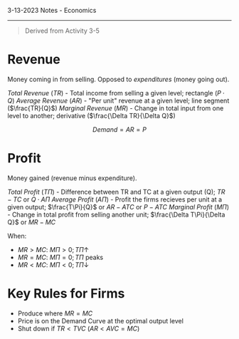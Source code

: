 ﻿3-13-2023 Notes - Economics

---
>Derived from Activity 3-5

# Revenue

Money coming in from selling. Opposed to *expenditures* (money going out).

*Total Revenue* ($TR$)  - Total income from selling a given level; rectangle ($P \cdot Q$)
*Average Revenue* ($AR$) - "Per unit" revenue at a given level; line segment ($\frac{TR}{Q}$)
*Marginal Revenue* ($MR$) - Change in total input from one level to another; derivative ($\frac{\Delta TR}{\Delta Q}$)

$$Demand = AR = P$$

# Profit

Money gained (revenue minus expenditure).

*Total Profit* ($T\Pi$) - Difference between TR and TC at a given output (Q); $TR-TC$ or $Q \cdot A\Pi$ 
*Average Profit* ($A\Pi$) - Profit the firms recieves per unit at a given output; $\frac{T\Pi}{Q}$ or $AR-ATC$ or $P-ATC$
*Marginal Profit* ($M\Pi$) - Change in total profit from selling another unit; $\frac{\Delta T\Pi}{\Delta Q}$ or $MR-MC$

When:
- $MR>MC$:  $M\Pi > 0; T\Pi \uparrow$
- $MR=MC$:  $M\Pi = 0; T\Pi$ peaks
- $MR<MC$:  $M\Pi < 0; T\Pi \downarrow$

# Key Rules for Firms

- Produce where $MR=MC$
- Price is on the Demand Curve at the optimal output level
- Shut down if $TR<TVC$ ($AR<AVC=MC$)
